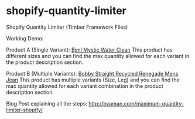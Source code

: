 # shopify-quantity-limiter
Shopify Quantity Limiter (Timber Framework Files)

Working Demo: 

Product A (Single Variant): <a href="http://byaman.myshopify.com/products/bjml-mystic-water-clean">Bjml Mystic Water Clean</a>
This product has different sizes and you can find the max quantity allowed for each variant in the product description section.

Product B (Multiple Variants): <a href="http://byaman.myshopify.com/products/bobby-straight-recycled-renegade-mens-jean">Bobby Straight Recycled Renegade Mens Jean</a>
This product has multiple variants (Size, Leg) and you can find the max quantity allowed for each variant combination in the product description section.

Blog Post explaining all the steps:
http://byaman.com/maximum-quantity-limiter-shopify/
